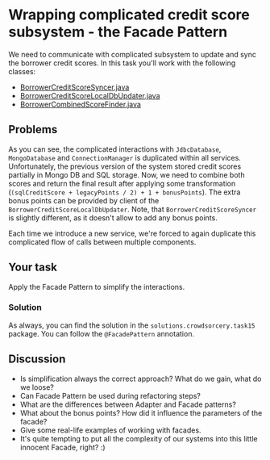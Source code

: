 # Wrapping complicated credit score subsystem - the Facade Pattern
We need to communicate with complicated subsystem to update and sync the borrower credit scores. In this task you'll work with the following classes:

- [BorrowerCreditScoreSyncer.java](..%2Fsrc%2Fmain%2Fjava%2Fpl%2Fwojtyna%2Ftrainings%2Fdesignpatterns%2Fproblems%2Fcrowdsorcery%2Ftask15%2Fservices%2FBorrowerCreditScoreSyncer.java)
- [BorrowerCreditScoreLocalDbUpdater.java](..%2Fsrc%2Fmain%2Fjava%2Fpl%2Fwojtyna%2Ftrainings%2Fdesignpatterns%2Fproblems%2Fcrowdsorcery%2Ftask15%2Fservices%2FBorrowerCreditScoreLocalDbUpdater.java)
- [BorrowerCombinedScoreFinder.java](..%2Fsrc%2Fmain%2Fjava%2Fpl%2Fwojtyna%2Ftrainings%2Fdesignpatterns%2Fproblems%2Fcrowdsorcery%2Ftask15%2Fservices%2FBorrowerCombinedScoreFinder.java)

## Problems
As you can see, the complicated interactions with `JdbcDatabase`, `MongoDatabase` and `ConnectionManager` is duplicated within all services. Unfortunately, the previous version of the system stored credit scores partially in Mongo DB and SQL storage. Now, we need to combine both scores and return the final result after applying some transformation (`(sqlCreditScore + legacyPoints / 2) + 1 + bonusPoints`). The extra bonus points can be provided by client of the `BorrowerCreditScoreLocalDbUpdater`. Note, that `BorrowerCreditScoreSyncer` is slightly different, as it doesn't allow to add any bonus points.

Each time we introduce a new service, we're forced to again duplicate this complicated flow of calls between multiple components.

## Your task
Apply the Facade Pattern to simplify the interactions.

### Solution
As always, you can find the solution in the `solutions.crowdsorcery.task15` package. You can follow the `@FacadePattern` annotation.

## Discussion
- Is simplification always the correct approach? What do we gain, what do we loose?
- Can Facade Pattern be used during refactoring steps?
- What are the differences between Adapter and Facade patterns?
- What about the bonus points? How did it influence the parameters of the facade?
- Give some real-life examples of working with facades.
- It's quite tempting to put all the complexity of our systems into this little innocent Facade, right? :)